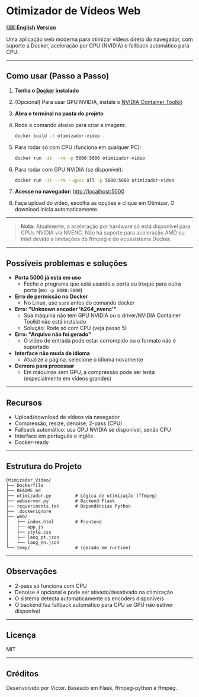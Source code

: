# Otimizador de Vídeos Web

**[🇺🇸 English Version](README_en.md)**

Uma aplicação web moderna para otimizar vídeos direto do navegador, com suporte a Docker, aceleração por GPU (NVIDIA) e fallback automático para CPU.

---

## Como usar (Passo a Passo)

1. **Tenha o [Docker](https://www.docker.com/) instalado**
2. (Opcional) Para usar GPU NVIDIA, instale o [NVIDIA Container Toolkit](https://docs.nvidia.com/datacenter/cloud-native/container-toolkit/latest/install-guide.html)
3. **Abra o terminal na pasta do projeto**
4. Rode o comando abaixo para criar a imagem:
   ```sh
   docker build -t otimizador-video .
   ```
5. Para rodar só com CPU (funciona em qualquer PC):
   ```sh
   docker run -it --rm -p 5000:5000 otimizador-video
   ```
6. Para rodar com GPU NVIDIA (se disponível):
   ```sh
   docker run -it --rm --gpus all -p 5000:5000 otimizador-video
   ```
7. **Acesse no navegador:** [http://localhost:5000](http://localhost:5000)

8. Faça upload do vídeo, escolha as opções e clique em Otimizar. O download inicia automaticamente.

---
> **Nota:** Atualmente, a aceleração por hardware só está disponível para GPUs NVIDIA via NVENC. Não há suporte para aceleração AMD ou Intel devido a limitações do ffmpeg e do ecossistema Docker.
---

## Possíveis problemas e soluções

- **Porta 5000 já está em uso**
  - Feche o programa que está usando a porta ou troque para outra porta (ex: `-p 8080:5000`)
- **Erro de permissão no Docker**
  - No Linux, use `sudo` antes do comando docker
- **Erro: "Unknown encoder 'h264_nvenc'"**
  - Sua máquina não tem GPU NVIDIA ou o driver/NVIDIA Container Toolkit não está instalado
  - Solução: Rode só com CPU (veja passo 5)
- **Erro: "Arquivo não foi gerado"**
  - O vídeo de entrada pode estar corrompido ou o formato não é suportado
- **Interface não muda de idioma**
  - Atualize a página, selecione o idioma novamente
- **Demora para processar**
  - Em máquinas sem GPU, a compressão pode ser lenta (especialmente em vídeos grandes)

---

## Recursos

- Upload/download de vídeos via navegador
- Compressão, resize, denoise, 2-pass (CPU)
- Fallback automático: usa GPU NVIDIA se disponível, senão CPU
- Interface em português e inglês
- Docker-ready

---

## Estrutura do Projeto

```
Otimizador_Video/
├── Dockerfile
├── README.md
├── otimizador.py         # Lógica de otimização (ffmpeg)
├── webserver.py          # Backend Flask
├── requeriments.txt      # Dependências Python
├── .dockerignore
├── web/
│   ├── index.html        # Frontend
│   ├── app.js
│   ├── style.css
│   ├── lang_pt.json
│   └── lang_en.json
└── temp/                 # (gerado em runtime)
```

---

## Observações

- 2-pass só funciona com CPU
- Denoise é opcional e pode ser ativado/desativado na otimização
- O sistema detecta automaticamente os encoders disponíveis
- O backend faz fallback automático para CPU se GPU não estiver disponível

---

## Licença

MIT

---

## Créditos

Desenvolvido por Victor. Baseado em Flask, ffmpeg-python e ffmpeg.
